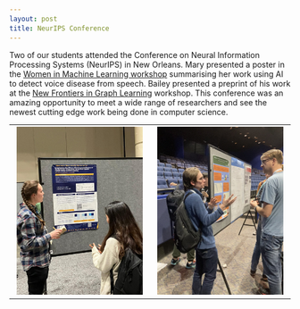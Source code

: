 ```yaml
---
layout: post
title: NeurIPS Conference
---
```


Two of our students attended the Conference on Neural Information Processing Systems (NeurIPS) in New Orleans. Mary presented a poster in the [Women in Machine Learning workshop](https://wimlworkshop.org/2022-wiml-workshop/) summarising her work using AI to detect voice disease from speech. Bailey presented a preprint of his work at the [New Frontiers in Graph Learning](https://glfrontiers.github.io/) workshop. This conference was an amazing opportunity to meet a wide range of researchers and see the newest cutting edge work being done in computer science.


<table>
  <tr>
    <th><img  src="/images/WiML1.png" style="max-width: 95%;"></th>
    <th><img  src="/images/NeurIPS1.png" style="max-width: 95%;"></th>
  </tr>
</table>
